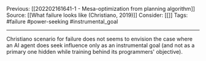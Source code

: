 Previous: [[202202161641-1 - Mesa-optimization from planning algorithm]]
Source: [[What failure looks like (Christiano, 2019)]]
Consider: [[]]
Tags: #failure #power-seeking #instrumental_goal 
______________

Christiano scenario for failure does not seems to envision the case where an AI agent does seek influence only as an instrumental goal (and not as a primary one hidden while training behind its programmers' objective).